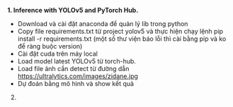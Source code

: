 **1. Inference with YOLOv5 and PyTorch Hub.** 
- Download và cài đặt anaconda để quản lý lib trong python
- Copy file requirements.txt từ project yolov5 và thực hiện chạy lệnh pip install -r requirements.txt (một số thư viện báo lỗi thì cài bằng pip và ko để ràng buộc version)
- Cài đặt cuda trên máy local
- Load model latest YOLOv5 từ torch-hub.
- Load file ảnh cần detect từ đường dẫn https://ultralytics.com/images/zidane.jpg
- Dự đoán bằng mô hình và show kết quả
2. 
